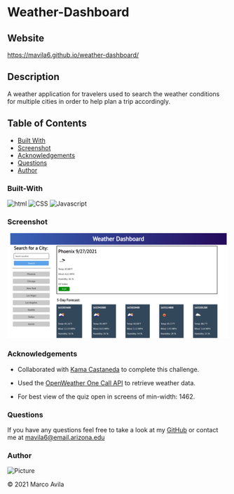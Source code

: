 # Weather-Dashboard
## Website

https://mavila6.github.io/weather-dashboard/

## Description

A weather application for travelers used to search the weather conditions for multiple cities in order to help plan a trip accordingly.

## Table of Contents

- [Built With](#built-with)
- [Screenshot](#screenshot)
- [Acknowledgements](#acknowledgements)
- [Questions](#questions)
- [Author](#author)

### Built-With

![html](https://img.shields.io/badge/HTML-red.svg)
![CSS](https://img.shields.io/badge/CSS-blue.svg)
![Javascript](https://img.shields.io/badge/JavaScript-brightgreen.svg)

### Screenshot

![Screenshot of Weather Dashboard](./assets/images/weather-dash.png)

### Acknowledgements

- Collaborated with [Kama Castaneda](https://github.com/kamacasta) to complete this challenge.

- Used the [OpenWeather One Call API](https://openweathermap.org/api/one-call-api) to retrieve weather data.

- For best view of the quiz open in screens of min-width: 1462.

### Questions

If you have any questions feel free to take a look at my [GitHub](https://github.com/mavila6) or contact me at mavila6@email.arizona.edu

### Author

![Picture](https://github.com/mavila6.png?size=100)

&copy; 2021 Marco Avila

